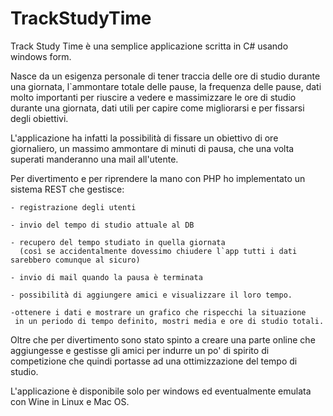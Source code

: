 # TrackStudyTime
Track Study Time è una semplice applicazione scritta in C# usando windows form.

Nasce da un esigenza personale di tener traccia delle ore di studio durante una giornata, l`ammontare totale delle pause, la frequenza delle pause, dati molto importanti per riuscire a vedere e massimizzare le ore di studio durante una giornata, dati utili per capire come migliorarsi e per fissarsi degli obiettivi.

L'applicazione ha infatti la possibilità di fissare un obiettivo di ore giornaliero, un massimo ammontare di minuti di pausa, che una volta superati manderanno una mail
all'utente.

Per divertimento e per riprendere la mano con PHP ho implementato un sistema REST che gestisce:

	- registrazione degli utenti
	
	- invio del tempo di studio attuale al DB
	
	- recupero del tempo studiato in quella giornata 
	  (così se accidentalmente dovessimo chiudere l`app tutti i dati sarebbero comunque al sicuro)
	
	- invio di mail quando la pausa è terminata
	
	- possibilità di aggiungere amici e visualizzare il loro tempo.
	
	-ottenere i dati e mostrare un grafico che rispecchi la situazione
	 in un periodo di tempo definito, mostri media e ore di studio totali.
	 
	 
Oltre che per divertimento sono stato spinto a creare una parte online che aggiungesse e gestisse gli amici per indurre un po' di spirito di competizione
che quindi portasse ad una ottimizzazione del tempo di studio.

L'applicazione è disponibile solo per windows ed eventualmente emulata con Wine in Linux e Mac OS.
